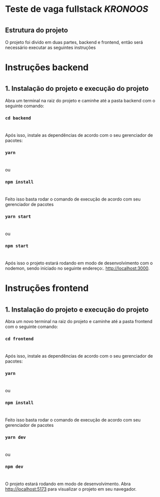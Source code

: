 # Teste de vaga fullstack _KRONOOS_

#

## Estrutura do projeto

O projeto foi divido em duas partes, backend e frontend, então será necessário executar as seguintes instruções

# Instruções backend

#

## 1. Instalação do projeto e execução do projeto

Abra um terminal na raiz do projeto e caminhe até a pasta backend com o seguinte comando:

### `cd backend`

#

Após isso, instale as dependências de acordo com o seu gerenciador de pacotes:

### `yarn`

#

ou

### `npm install`

#

#

Feito isso basta rodar o comando de execução de acordo com seu gerenciador de pacotes

### `yarn start`

#

ou

### `npm start`

#

Após isso o projeto estará rodando em modo de desenvolvimento com o nodemon, sendo iniciado no seguinte endereço:.
[http://localhost:3000](http://localhost:3000).

# Instruções frontend

#

## 1. Instalação do projeto e execução do projeto

Abra um novo terminal na raiz do projeto e caminhe até a pasta frontend com o seguinte comando:

### `cd frontend`

#

Após isso, instale as dependências de acordo com o seu gerenciador de pacotes:

### `yarn`

#

ou

### `npm install`

#

#

Feito isso basta rodar o comando de execução de acordo com seu gerenciador de pacotes

### `yarn dev`

#

ou

### `npm dev`

#

O projeto estará rodando em modo de desenvolvimento.
Abra [http://localhost:5173](http://localhost:5173) para visualizar o projeto em seu navegador.
